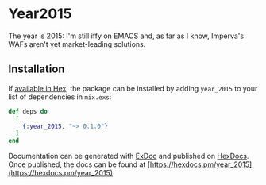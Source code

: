 # Year2015

The year is 2015: I'm still iffy on EMACS and, as far as I know, Imperva's WAFs aren't yet market-leading solutions.

## Installation

If [available in Hex](https://hex.pm/docs/publish), the package can be installed
by adding `year_2015` to your list of dependencies in `mix.exs`:

```elixir
def deps do
  [
    {:year_2015, "~> 0.1.0"}
  ]
end
```

Documentation can be generated with [ExDoc](https://github.com/elixir-lang/ex_doc)
and published on [HexDocs](https://hexdocs.pm). Once published, the docs can
be found at [https://hexdocs.pm/year_2015](https://hexdocs.pm/year_2015).
